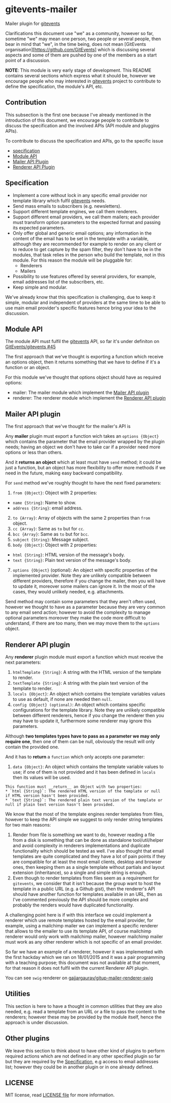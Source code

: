 # gitevents-mailer

Mailer plugin for [gitevents](https://github.com/GitEvents/gitevents)

Clarifications this document use "we" as a community, however so far, sometime "we" may mean one person, two people or several people, then bear in mind that "we", in the time being, does not mean [GitEvents organisation][https://github.com/GitEvents] which is discussing several aspects and some of them are pushed by one of the members as a start point of a discussion.

__NOTE__: This module is very early stage of development. This README contains several sections which express what it should be, however we encourage people who may interested in [gitevents](https://github.com/GitEvents/gitevents) project to contribute to define the specification, the module's API, etc.

## Contribution

This subsection is the first one because I've already mentioned in the introduction of this document, we encourage people to contribute to discuss the specification and the involved APIs (API module and pluggins APIs).

To contribute to discuss the specification and APIs, go to the specific issue
- [specification](https://github.com/GitEvents/gitevents-mailer/issues/1)
- [Module API](https://github.com/GitEvents/gitevents/issues/45)
- [Mailer API Plugin](https://github.com/GitEvents/gitevents-mailer/issues/2)
- [Renderer API Plugin](https://github.com/GitEvents/gitevents-mailer/issues/3)

## Specification

- Implement a core without lock in any specific email provider nor template library which fulfil [gitevents](https://github.com/GitEvents/gitevents) needs.
- Send mass emails to subscribers (e.g. newsletters).
- Support different template engines, we call them renderers.
- Support different email providers, we call them mailers; each provider must transform option parameters to the expected format and passing its expected parameters.
- Only offer global and generic email options; any information in the content of the email has to be set in the template with a variable, although they are recommended for example to render on any client or to reduce to get capture by the spam filter, they don't have to be in the modules, that task relies in the person who build the template, not in this module. For this reason the module will be pluggable for:
  - Renderers
  - Mailers
- Possibility to use features offered by several providers, for example, email addresses list of the subscribers, etc.
- Keep simple and modular.

We've already know that this specification is challenging, due to keep it simple, modular and independent of providers at the same time to be able to use main email provider's specific features hence bring your idea to the discussion.

## Module API

The module API must fulfil the [gitevents](https://github.com/GitEvents/gitevents) API, so far it's under definiton on [GitEvents/gitevents #45](https://github.com/GitEvents/gitevents/issues/45)

The first approach that we've thought is exporting a function which receive an options object, then it returns something that we have to define if it's a function or an object.

For this module we've thought that options object should have as required options:
* mailer: The mailer module which implement the [Mailer API plugin](#mailer-api-plugin)
* renderer: The renderer module which implement the [Renderer API plugin](#renderer-api-plugin)

## Mailer API plugin

The first approach that we've thought for the mailer's API is

Any __mailer__ plugin must export a function wich takes an `options {Object}` which contains the parameter that the email provider wrapped by the plugin needs; having an object we don't have to take car if a provider need more options or less than others.

And it __returns an object__ which at least must have `send` method; it could be just a function, but an object has more flexibility to offer more methods if we need in the future, making easy backward compatibility.

For `send` method we've roughly thought to have the next fixed parameters:

1. `from {Object}`: Object with 2 properties:
  * `name {String}`: Name to show.
  * `address {String}`: email address.
2. `to {Array}`: Array of objects with the same 2 properties than `from` object.
3. `cc {Array}`: Same as `to` but for `cc`.
4. `bcc {Array}`: Same as `to` but for `bcc`.
5. `subject {String}`: Message subject.
6. `body {Object}`: Object with 2 properties:
  * `html {String}`: HTML version of the message's body.
  * `text {String}`: Plain text version of the message's body.
7. `options {Object}` (optional): An object with  specific properties of the implemented provider. Note they are unlikely compatible between different providers, therefore if you change the mailer, then you will have to update it, moreover some mailers can ignore it. In the most of the cases, they would unlikely needed, e.g. attachments.

Send method may contain some parameters that they aren't often used, however we thought to have as a parameter because they are very common to any email send action; however to avoid the complexity to manage optional parameters moreover they make the code more difficult to understand, if there are too many, then we may move them to the `options` object.

## Renderer API plugin

Any __renderer__ plugin module must export a function which must receive the next parameters:

1. `htmlTemplate {String}`: A string with the HTML version of the template to render.
2. `textTemplate {String}`: A string with the plain text version of the template to render.
3. `locals {Object}`: An object which contains the template variables values to use as default, if none are needed then `null`.
4. `config {Object} (optional)`: An object which contains specific configurations for the template library. Note they are unlikely compatible between different renderers, hence if you change the renderer then you may have to update it, furthermore some renderer may ignore this parameters.

  Although __two templates types have to pass as a parameter we may only require one__, then one of them can be null, obviously the result will only contain the provided one.

  And it has to __return__ a `function` which only accepts one parameter:

  1. `data {Object}`: An object which contains the template variable values to use; if one of them is not provided and it has been defined in `locals` then its values will be used.

    This function must __return__ an Object with two properties:
    * `html {String}`: The rendered HTML version of the template or null if HTML version hasn't been provided.
    * `text {String}`: The rendered plain text version of the template or null if plain text version hasn't been provided.

We know that the most of the template engines render templates from files, however to keep the API simple we suggest to only render string templates for two main reasons:

1. Render from file is something we want to do, however reading a file from a disk is something that can be done as standalone tool/util/helper and avoid complexity in renderers implementations and duplicate functionality which should be tested as well. I've also thought that email templates are quite complicated and they have a lot of pain points if they are compatible for at least the most email clients, desktop and browser ones, then keeping them as a single template without partials and layout extension (inheritance), so a single and simple string is enough.
2. Even though to render templates from files seem as a requirement for `gitevents`, we consider that it isn't because the group want to host the template in a public URL (e.g. a Github gist), then the renderer's API should have another function for templates available in an URL, then as I've commented previously the API should be more complex and probably the renders would have duplicated functionality.

A challenging point here is if with this interface we could implement a renderer which use remote templates hosted by the email provider, for example, using a mailchimp mailer we can implement a specific renderer that allows to the emailer to use its template API, of course mailchimp renderer would only work with mailchimp mailer, however mailchimp mailer must work as any other renderer which is not specific of an email provider.

So far we have an example of a renderer, however it was implemented with the first hackday which we ran on 18/01/2015 and it was a pair programming with a teaching purpose; this document was not available at that moment, for that reason it does not fulfil with the current Renderer API plugin.

You can see `swig` renderer on [gajjargaurav/gitup-mailer-renderer-swig](https://github.com/gajjargaurav/gitup-mailer-renderer-swig)


## Utilities

This section is here to have a thought in common utilities that they are also needed, e.g. read a template from an URL or a file to pass the content to the renderers; however these may be provided by the module itself, hence the approach is under discussion.

## Other plugins

We leave this section to think about to have other kind of plugins to perform required actions which are not defined in any other specified plugin so far but they are required by the [Specification](#specification), e.g access to email addresses list; however they could be in another plugin or in one already defined.

## LICENSE

MIT license, read [LICENSE file](https://raw.githubusercontent.com/ifraixedes/gitevents-mailer/master/LICENSE) for more information.
